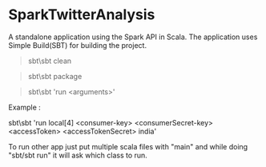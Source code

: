SparkTwitterAnalysis
====================

A standalone application using the Spark API in Scala. The application uses Simple Build(SBT) for building the project.

>sbt\sbt clean

>sbt\sbt package 

>sbt\sbt 'run \<arguments\>'

Example : 

sbt\sbt 'run local[4] \<consumer-key\> \<consumerSecret-key\> \<accessToken\> \<accessTokenSecret\> india'


To run other app just put multiple scala files with "main" and while doing "sbt/sbt run" it will ask which class to run.